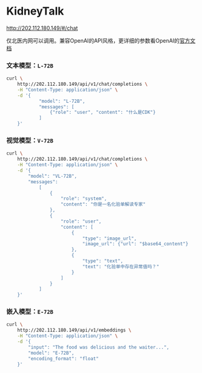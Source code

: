 # KidneyTalk 

http://202.112.180.149/#/chat

仅北医内网可以调用。兼容OpenAI的API风格，更详细的参数看OpenAI的[官方文档](https://platform.openai.com/docs/api-reference/chat/create)

### 文本模型：`L-72B`
```bash
curl \ 
	http://202.112.180.149/api/v1/chat/completions \
    -H "Content-Type: application/json" \
    -d '{
	        "model": "L-72B",
	        "messages": [
	            {"role": "user", "content": "什么是CDK"}
	        ]
    }'
```


### 视觉模型：`V-72B`
```bash
curl \
    http://202.112.180.149/api/v1/chat/completions \
    -H "Content-Type: application/json" \
    -d '{
        "model": "VL-72B", 
        "messages": 
            [
                {
                    "role": "system", 
                    "content": "你是一名化验单解读专家"
                },
                {
                    "role": "user", 
                    "content": [
                        {
                            "type": "image_url", 
                            "image_url": {"url": "$base64_content"}
                        },
                        {
                            "type": "text", 
                            "text": "化验单中存在异常值吗？"
                        }
                    ]
                }
            ]
    }'
```

### 嵌入模型：`E-72B`
```bash
curl \
	http://202.112.180.149/api/v1/embeddings \
	-H "Content-Type: application/json" \
	-d '{
		"input": "The food was delicious and the waiter...",
	    "model": "E-72B",
	    "encoding_format": "float"
	}'
```
